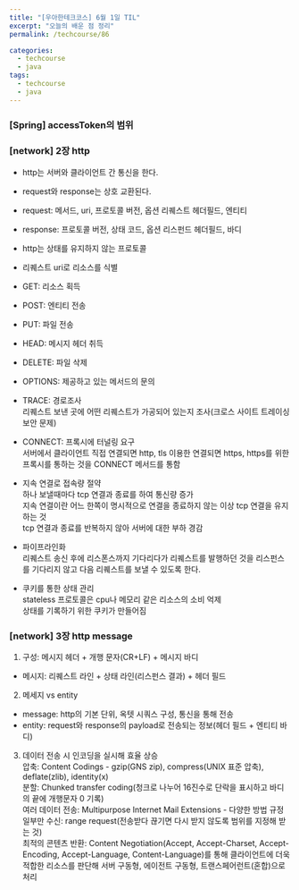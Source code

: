 ```yaml
---
title: "[우아한테크코스] 6월 1일 TIL"
excerpt: "오늘의 배운 점 정리"
permalink: /techcourse/86

categories:
  - techcourse
  - java
tags:
  - techcourse  
  - java
---   
```


### [Spring] accessToken의 범위  

### [network] 2장 http  
- http는 서버와 클라이언트 간 통신을 한다.  
- request와 response는 상호 교환된다.  
- request: 메서드, uri, 프로토콜 버전, 옵션 리퀘스트 헤더필드, 엔티티  
- response: 프로토콜 버전, 상태 코드, 옵션 리스펀드 헤더필드, 바디  
- http는 상태를 유지하지 않는 프로토콜  
- 리퀘스트 uri로 리소스를 식별  

- GET: 리소스 획득  
- POST: 엔티티 전송  
- PUT: 파일 전송  
- HEAD: 메시지 헤더 취득  
- DELETE: 파일 삭제  
- OPTIONS: 제공하고 있는 메서드의 문의  
- TRACE: 경로조사  
리퀘스트 보낸 곳에 어떤 리퀘스트가 가공되어 있는지 조사(크로스 사이트 트레이싱 보안 문제)  
- CONNECT: 프록시에 터널링 요구  
서버에서 클라이언트 직접 연결되면 http, tls 이용한 연결되면 https, https를 위한 프록시를 통하는 것을 CONNECT 메서드를 통함  

- 지속 연결로 접속량 절약  
하나 보낼때마다 tcp 연결과 종료를 하여 통신량 증가  
지속 연결이란 어느 한쪽이 명시적으로 연결을 종료하지 않는 이상 tcp 연결을 유지하는 것  
tcp 연결과 종료를 반복하지 않아 서버에 대한 부하 경감  

- 파이프라인화  
리퀘스트 송신 후에 리스폰스까지 기다리다가 리퀘스트를 발행하던 것을 리스펀스를 기다리지 않고 다음 리퀘스트를 보낼 수 있도록 한다.  

- 쿠키를 통한 상태 관리  
stateless 프로토콜은 cpu나 메모리 같은 리소스의 소비 억제  
상태를 기록하기 위한 쿠키가 만들어짐  

### [network] 3장 http message  
1. 구성: 메시지 헤더 + 개행 문자(CR+LF) + 메시지 바디  
- 메시지: 리퀘스트 라인 + 상태 라인(리스펀스 결과) + 헤더 필드  
2. 메세지 vs entity  
- message: http의 기본 단위, 옥텟 시쿼스 구성, 통신을 통해 전송  
- entity: request와 response의 payload로 전송되는 정보(헤더 필드 + 엔티티 바디)  
3. 데이터 전송 시 인코딩을 실시해 효율 상승  
압축: Content Codings - gzip(GNS zip), compress(UNIX 표준 압축), deflate(zlib), identity(x)  
분할: Chunked transfer coding(청크로 나누어 16진수로 단락을 표시하고 바디의 끝에 개행문자 0 기록)  
여러 데이터 전송: Multipurpose Internet Mail Extensions - 다양한 방법 규정  
일부만 수신: range request(전송받다 끊기면 다시 받지 않도록 범위를 지정해 받는 것)  
최적의 콘텐츠 반환: Content Negotiation(Accept, Accept-Charset, Accept-Encoding, Accept-Language, Content-Language)를 통해 클라이언트에 더욱 적합한 리소스를 판단해 서버 구동형, 에이전트 구동형, 트랜스페어런트(혼합)으로 처리  